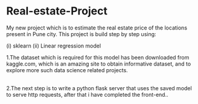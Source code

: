# Real-estate-Project

My new project which is  to estimate the real estate price of the locations present in Pune city. This project is build step by step using:

(i) sklearn
(ii) Linear regression model 
<br>

1.The dataset which is required for this model has been downloaded from kaggle.com, which is an amazing site to obtain informative dataset, and to explore more such data science related projects.

<br>
2.The next step is to write a python flask server that uses the saved model to serve http requests, after that i have completed the front-end..

